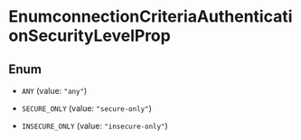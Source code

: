 

# EnumconnectionCriteriaAuthenticationSecurityLevelProp

## Enum


* `ANY` (value: `"any"`)

* `SECURE_ONLY` (value: `"secure-only"`)

* `INSECURE_ONLY` (value: `"insecure-only"`)



